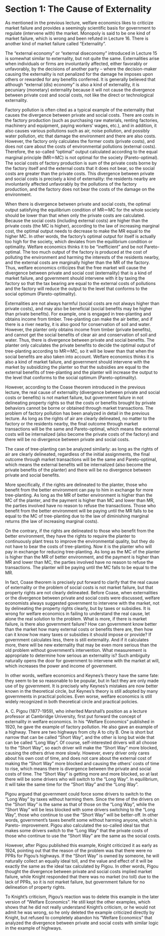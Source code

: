 # Section 1: The Cause of Externality

As mentioned in the previous lecture, welfare economics likes to criticize market failure and provides a seemingly scientific basis for government to regulate (intervene with) the market. Monopoly is said to be one kind of market failure, which is wrong and been refuted in Lecture 16. There is another kind of market failure called “Externality”.

The “external economy” or “external diseconomy” introduced in Lecture 15 is somewhat similar to externality, but not quite the same. Externalities arise when individuals or firms are involuntarily affected, either favorably or unfavorably, by the decisions of another party – where the decision-maker causing the externality is not penalized for the damage he imposes upon others or rewarded for any benefits conferred. It is generally believed that although “external (dis) economy” is also a kind of externality, it is pecuniary (monetary) externality because it will not cause the divergence between private cost and social costs, not like the direct or technological externality.

Factory pollution is often cited as a typical example of the externality that causes the divergence between private and social costs. There are costs in the factory production (such as purchasing raw materials, renting factories, machinery and equipment, paying workers’ wages, etc.), and in addition, it also causes various pollutions such as air, noise pollution, and possibly water pollution, etc that damage the environment and there are also costs. However, the factory only calculates the former costs (private costs), and does not care about the costs of environmental pollutions (external costs). Therefore, the so-called “optimal” output calculated according to the equal marginal principle (MR＝MC) is not optimal for the society (Pareto-optimal). The social costs of factory production is sum of the private costs borne by the factory itself and the external costs that it does not bear, so the social costs are greater than the private costs. This divergence between private and social costs is precisely a kind of externality: the residents nearby are involuntarily affected unfavorably by the pollutions of the factory production, and the factory does not bear the costs of the damage on the environment.

When there is divergence between private and social costs, the optimal output satisfying the equilibrium condition of MR＝MC for the whole society should be lower than that when only the private costs are calculated. Because the social costs (including external costs) are higher than the private costs (the MC is higher), according to the law of increasing marginal cost, the optimal output needs to decrease to make the MR equal to the higher MC. In other words, the factory’s optimal output for itself is actually too high for the society, which deviates from the equilibrium condition or optimality. Welfare economics thinks it to be “inefficient” and be not Pareto-optimal. The too much output of the factory is produced at the cost of polluting the environment and harming the interests of the residents nearby, and the external costs are marginally higher than the MR of the factory. Thus, welfare economics criticizes that the free market will cause the divergence between private and social cost (externality) that is a kind of market failure, and government should intervene with it by taxing the factory so that the tax bearing are equal to the external costs of pollutions and the factory will reduce the output to the level that conforms to the social optimum (Pareto-optimality).

Externalities are not always harmful (social costs are not always higher than private costs), and may also be beneficial (social benefits may be higher than private benefits). For example, one is engaged in tree-planting and obtains income from timber. Tree-planting can make the air better, and if there is a river nearby, it is also good for conservation of soil and water. However, the planter only obtains income from timber (private benefits), and cannot get the social benefits of clear air and conservation of soil and water. Thus, there is divergence between private and social benefits. The planter only calculates the private benefits to decide the optimal output of tree-planting according to MR＝MC, so it will be lower than that when the social benefits are also taken into account. Welfare economics thinks it is also a kind of market failure, and government should intervene with the market by subsidizing the planter so that the subsidies are equal to the external benefits of tree-planting and the planter will increase the output to the level that conforms to the social optimum (Pareto-optimality).

However, according to the Coase theorem introduced in the previous lecture, the real cause of externality (divergence between private and social costs or benefits) is not market failure, but government failure in not delineating property rights so that the costs or benefits brought by private behaviors cannot be borne or obtained through market transactions. The problem of factory pollution has been analyzed in detail in the previous lecture. As long as the rights of air are clearly delineated, no matter to the factory or the residents nearby, the final outcome through market transactions will be the same and Pareto-optimal, which means the external costs will be internalized (also become the private costs of the factory) and there will be no divergence between private and social costs.

The case of tree-planting can be analyzed similarly: as long as the rights of air are clearly delineated, regardless of the initial assignments, the final outcome through market transactions will be the same and Pareto-optimal, which means the external benefits will be internalized (also become the private benefits of the planter) and there will be no divergence between private and social benefits.

More specifically, if the rights are delineated to the planter, those who benefit from the better environment can pay to him in exchange for more tree-planting. As long as the MR of better environment is higher than the MC of the planter, and the payment is higher than MC and lower than MR, the parties involved have no reason to refuse the transactions. Those who benefit from the better environment will be paying until the MR falls to be equal to the MC of tree-planting due to the law of diminishing marginal returns (the law of increasing marginal costs).

On the contrary, if the rights are delineated to those who benefit from the better environment, they have the rights to require the planter to continuously plant tress to improve the environmental quality, but they do not have to bear the costs of tree-planting. Now it is the planter who will pay in exchange for reducing tree-planting. As long as the MC of the planter is higher than the MR of better environment, and the payment is higher than MR and lower than MC, the parties involved have no reason to refuse the transactions. The planter will be paying until the MC falls to be equal to the MR.

In fact, Coase theorem is precisely put forward to clarify that the real cause of externality or the problem of social costs is not market failure, but that property rights are not clearly delineated. Before Coase, when externalities or the divergence between private and social costs were discussed, welfare economists always suggested government to intervene with the market, not by delineating the property rights clearly, but by taxes or subsidies. It is wrong for welfare economics in failing to understand the real cause, let alone the real solution to the problem. What is more, if there is market failure, is there also government failure? How can government know better than the market how many external costs or benefits there are, then how can it know how many taxes or subsidies it should impose or provide? If government calculates less, there is still externality. And if it calculates more, there will be new externality that may be even more serious than the old problem without government’s intervention. What measurement is appropriate to determine how serious an externality is? Such ambiguity naturally opens the door for government to intervene with the market at will, which increases the power and income of government.

In other words, welfare economics and Keynes’s theory have the same fate: they seem to be so reasonable to be popular, but in fact they are only made use of by government. It is precisely why Keynes’s mistakes are now better known in the theoretical circle, but Keynes’s theory is still adopted by many governments in practical policies. Even worse, welfare economics is still widely recognized in both theoretical circle and practical policies.

A. C. Pigou (1877-1959), who inherited Marshall’s position as a lecture professor at Cambridge University, first put forward the concept of externality in welfare economics. In his “Welfare Economics” published in 1920, he gave the example of factory pollution. He also gave an example of a highway. There are two highways from city A to city B. One is short but narrow that can be called “Short Way”, and the other is long but wide that can be called “Long Way”. Of course, self-interested drivers will all choose to the “Short Way”, so each driver will make the “Short Way” more blocked, causing the others drive more slowly. However, every driver only cares about his own cost of time, and does not care about the external cost of making the “Short Way” more blocked and causing the others’ costs of time to rise, which means there is divergence between the private and social costs of time. The “Short Way” is getting more and more blocked, so at last there will be some drivers who will switch to the “Long Way”. In equilibrium, it will take the same time for the “Short Way” and the “Long Way”.

Pigou argued that government could force some drivers to switch to the “Long Way” by taxes without harming them. Since the time of the drivers on the “Short Way” is the same as that of those on the “Long Way”, while the “Short Way” will be less blocked with some drivers switching to the “Long Way”, those who continue to use the “Short Way” will be better-off. In other words, government’s taxes benefit some without harming anyone, which is Pareto- improvement. Pigou also calculated the so-called ideal tax that makes some drivers switch to the “Long Way” that the private costs of those who continue to use the “Short Way” are the same as the social costs.

However, after Pigou published this example, Knight criticized it as early as 1924, pointing out that the reason of the problem was that there were no PPRs for Pigou’s highways. If the “Short Way” is owned by someone, he will naturally collect an equally ideal toll, and the value and effect of it will be exactly the same as the ideal tax calculated by Pigou. In other words, Pigou thought the divergence between private and social costs implied market failure, while Knight responded that there was no market (no toll) due to the lack of PPRs, so it is not market failure, but government failure for no delineation of property rights.

To Knight’s criticism, Pigou’s reaction was to delete this example in the later version of “Welfare Economics”. He still kept the other examples, which shows that he did not really understand Knight’s criticism, or he would not admit he was wrong, so he only deleted the example criticized directly by Knight, but refused to completely abandon his “Welfare Economics” that analyzed the divergence between private and social costs with similar logic in the example of highways.
